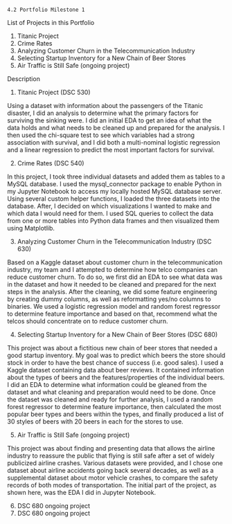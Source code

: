                                                                               4.2 Portfolio Milestone 1

List of Projects in this Portfolio

1. Titanic Project
2. Crime Rates
3. Analyzing Customer Churn in the Telecommunication Industry
4. Selecting Startup Inventory for a New Chain of Beer Stores
5. Air Traffic is Still Safe (ongoing project)

Description

1.	Titanic Project (DSC 530)

Using a dataset with information about the passengers of the Titanic disaster, I did an analysis to determine what the primary factors for surviving the sinking were. I did an initial EDA to get an idea of what the data holds and what needs to be cleaned up and prepared for the analysis. I then used the chi-square test to see which variables had a strong association with survival, and I did both a multi-nominal logistic regression and a linear regression to predict the most important factors for survival.

2.	Crime Rates (DSC 540)

In this project, I took three individual datasets and added them as tables to a MySQL database. I used the mysql_connector package to enable Python in my Jupyter Notebook to access my locally hosted MySQL database server. Using several custom helper functions, I loaded the three datasets into the database. After, I decided on which visualizations I wanted to make and which data I would need for them. I used SQL queries to collect the data from one or more tables into Python data frames and then visualized them using Matplotlib.

3.	Analyzing Customer Churn in the Telecommunication Industry (DSC 630)

Based on a Kaggle dataset about customer churn in the telecommunication industry, my team and I attempted to determine how telco companies can reduce customer churn. To do so, we first did an EDA to see what data was in the dataset and how it needed to be cleaned and prepared for the next steps in the analysis. After the cleaning, we did some feature engineering by creating dummy columns, as well as reformatting yes/no columns to binaries. We used a logistic regression model and random forest regressor to determine feature importance and based on that, recommend what the telcos should concentrate on to reduce customer churn.

4.	Selecting Startup Inventory for a New Chain of Beer Stores (DSC 680)

This project was about a fictitious new chain of beer stores that needed a good startup inventory. My goal was to predict which beers the store should stock in order to have the best chance of success (i.e. good sales). I used a Kaggle dataset containing data about beer reviews. It contained information about the types of beers and the features/properties of the individual beers. I did an EDA to determine what information could be gleaned from the dataset and what cleaning and preparation would need to be done. Once the dataset was cleaned and ready for further analysis, I used a random forest regressor to determine feature importance, then calculated the most popular beer types and beers within the types, and finally produced a list of 30 styles of beers with 20 beers in each for the stores to use.

5.	Air Traffic is Still Safe (ongoing project)

This project was about finding and presenting data that allows the airline industry to reassure the public that flying is still safe after a set of widely publicized airline crashes. Various datasets were provided, and I chose one dataset about airline accidents going back several decades, as well as a supplemental dataset about motor vehicle crashes, to compare the safety records of both modes of transportation. The initial part of the project, as shown here, was the EDA I did in Jupyter Notebook.

6.	DSC 680 ongoing project
7.	DSC 680 ongoing project
